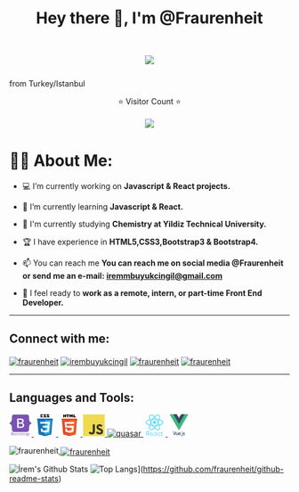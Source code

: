 <h1 align="center">Hey there 👋, I'm @Fraurenheit </h1>

<h1 align="center">
  <a href="https://git.io/typing-svg">
    <img src="https://readme-typing-svg.herokuapp.com/?lines=I+Love+Coding!;@Fraurenheit&center=true&size=30">
  </a>
</h1>

from Turkey/Istanbul

<p align="center"> 
 ⭐ Visitor Count ⭐ <br><br> 
    
   <img src="https://profile-counter.glitch.me/fraurenheit/count.svg" />
</p>

# 👩‍💻 About Me:
- 💻 I’m currently working on **Javascript & React projects.**

- 🌱 I’m currently learning **Javascript & React.**

- 🧪 I'm currently studying **Chemistry at Yildiz Technical University.**

- 🏆 I have experience in **HTML5,CSS3,Bootstrap3 & Bootstrap4.**

- 📫 You can reach me **You can reach me on social media @Fraurenheit or send me an e-mail: iremmbuyukcingil@gmail.com**

- 🚀 I feel ready to **work as a remote, intern, or part-time Front End Developer.**

<hr />

<h2 align="left">Connect with me:</h3>
<p align="left">
<a href="https://twitter.com/fraurenheit" target="blank"><img align="center" src="https://raw.githubusercontent.com/rahuldkjain/github-profile-readme-generator/master/src/images/icons/Social/twitter.svg" alt="fraurenheit" height="30" width="40" /></a>
<a href="https://linkedin.com/in/irembuyukcingil" target="blank"><img align="center" src="https://raw.githubusercontent.com/rahuldkjain/github-profile-readme-generator/master/src/images/icons/Social/linked-in-alt.svg" alt="irembuyukcingil" height="30" width="40" /></a>
<a href="https://instagram.com/fraurenheit" target="blank"><img align="center" src="https://raw.githubusercontent.com/rahuldkjain/github-profile-readme-generator/master/src/images/icons/Social/instagram.svg" alt="fraurenheit" height="30" width="40" /></a>
<a href="https://www.hackerrank.com/fraurenheit" target="blank"><img align="center" src="https://raw.githubusercontent.com/rahuldkjain/github-profile-readme-generator/master/src/images/icons/Social/hackerrank.svg" alt="fraurenheit" height="30" width="40" /></a>
</p>

<hr />

<h2 align="left">Languages and Tools:</h3>
<p align="left"> <a href="https://getbootstrap.com" target="_blank" rel="noreferrer"> <img src="https://raw.githubusercontent.com/devicons/devicon/master/icons/bootstrap/bootstrap-plain-wordmark.svg" alt="bootstrap" width="40" height="40"/> </a> <a href="https://www.w3schools.com/css/" target="_blank" rel="noreferrer"> <img src="https://raw.githubusercontent.com/devicons/devicon/master/icons/css3/css3-original-wordmark.svg" alt="css3" width="40" height="40"/> </a> <a href="https://www.w3.org/html/" target="_blank" rel="noreferrer"> <img src="https://raw.githubusercontent.com/devicons/devicon/master/icons/html5/html5-original-wordmark.svg" alt="html5" width="40" height="40"/> </a> <a href="https://developer.mozilla.org/en-US/docs/Web/JavaScript" target="_blank" rel="noreferrer"> <img src="https://raw.githubusercontent.com/devicons/devicon/master/icons/javascript/javascript-original.svg" alt="javascript" width="40" height="40"/> </a> <a href="https://quasar.dev/" target="_blank" rel="noreferrer"> <img src="https://cdn.quasar.dev/logo/svg/quasar-logo.svg" alt="quasar" width="40" height="40"/> </a> <a href="https://reactjs.org/" target="_blank" rel="noreferrer"> <img src="https://raw.githubusercontent.com/devicons/devicon/master/icons/react/react-original-wordmark.svg" alt="react" width="40" height="40"/> </a> <a href="https://vuejs.org/" target="_blank" rel="noreferrer"> <img src="https://raw.githubusercontent.com/devicons/devicon/master/icons/vuejs/vuejs-original-wordmark.svg" alt="vuejs" width="40" height="40"/> </a> </p>

[<p><img align="left" src="https://github-readme-stats.vercel.app/api/top-langs?username=fraurenheit&show_icons=true&locale=en&layout=compact" alt="fraurenheit" /></p>](https://github-readme-stats.vercel.app/api?username=fraurenheit&theme=vision-friendly-dark&hide_border=true&include_all_commits=false&count_private=false)

[<p>&nbsp;<img align="center" src="https://github-readme-stats.vercel.app/api?username=fraurenheit&show_icons=true&locale=en" alt="fraurenheit" /></p>](https://github-readme-stats.vercel.app/api/top-langs/?username=fraurenheit&theme=vision-friendly-dark&hide_border=true&include_all_commits=false&count_private=false&layout=compact)

![İrem's Github Stats](https://github-readme-stats.vercel.app/api?username=fraurenheit&theme=dark&show_icons=true)
![Top Langs](https://github-readme-stats.vercel.app/api/top-langs/?username=fraurenheit&layout=compact)](https://github.com/fraurenheit/github-readme-stats)

